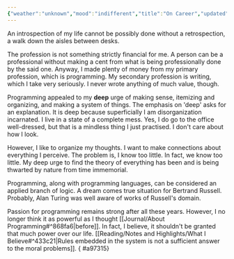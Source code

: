 ```yaml
---
{"weather":"unknown","mood":"indifferent","title":"On Career","updated":"2023-02-22T22:47:57+06:00","latitude":23.784735,"longitude":90.41618167,"altitude":-44.4,"dg-publish":true,"dg-note-icon":2,"tags":["life","work","programming"],"created":"2022-08-22T18:25:53+06:00","location":"Badda, Dhaka","permalink":"/journal/on-career/","dgPassFrontmatter":true,"noteIcon":2}
---
```


An introspection of my life cannot be possibly done without a retrospection, a walk down the aisles between desks.

The profession is not something strictly financial for me. A person can be a professional without making a cent from what is being professionally done by the said one. Anyway, I made plenty of money from my primary profession, which is programming. My secondary profession is writing, which I take very seriously. I never wrote anything of much value, though.

Programming appealed to my **deep** urge of making sense, itemizing and organizing, and making a system of things. The emphasis on 'deep' asks for an explanation. It is deep because superficially I am disorganization incarnated. I live in a state of a complete mess. Yes, I do go to the office well-dressed, but that is a mindless thing I just practised. I don't care about how I look.

However, I like to organize my thoughts. I want to make connections about everything I perceive. The problem is, I know too little. In fact, we know too little. My deep urge to find the theory of everything has been and is being thwarted by nature from time immemorial.

Programming, along with programming languages, can be considered an applied branch of logic. A dream comes true situation for Bertrand Russell. Probably, Alan Turing was well aware of works of Russell's domain.

Passion for programming remains strong after all these years. However, I no longer think it as powerful as I thought [[Journal/About Programming#^868fa6\|before]]. In fact, I believe, it shouldn't be granted that much power over our life. [[Reading/Notes and Highlights/What I Believe#^433c21\|Rules embedded in the system is not a sufficient answer to the moral problems]].
{ #a97315}

